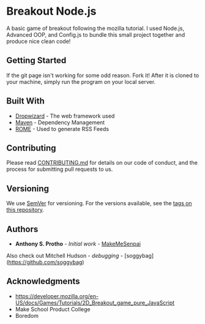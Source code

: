 # Breakout Node.js

A basic game of breakout following the mozilla tutorial. I used Node.js, Advanced OOP, and Config.js to bundle this small project together and produce nice clean code!

## Getting Started

If the git page isn't working for some odd reason. Fork it! After it is cloned to your machine, simply run the program on your local server.

## Built With

* [Dropwizard](http://www.dropwizard.io/1.0.2/docs/) - The web framework used
* [Maven](https://maven.apache.org/) - Dependency Management
* [ROME](https://rometools.github.io/rome/) - Used to generate RSS Feeds

## Contributing

Please read [CONTRIBUTING.md](https://gist.github.com/PurpleBooth/b24679402957c63ec426) for details on our code of conduct, and the process for submitting pull requests to us.

## Versioning

We use [SemVer](http://semver.org/) for versioning. For the versions available, see the [tags on this repository](https://github.com/your/project/tags). 

## Authors

* **Anthony S. Protho** - *Initial work* - [MakeMeSenpai](https://github.com/MakeMeSenpai)

Also check out Mitchell Hudson - *debugging* - [soggybag] (https://github.com/soggybag)

## Acknowledgments

* https://developer.mozilla.org/en-US/docs/Games/Tutorials/2D_Breakout_game_pure_JavaScript
* Make School Product College
* Boredom
